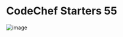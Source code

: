 # CodeChef Starters 55
![image](https://user-images.githubusercontent.com/96427746/194260777-a6166126-1dd8-48f0-9409-64d358b09ca9.png)
